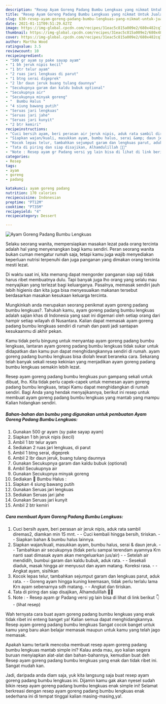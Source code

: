 ```yaml
---
description: "Resep Ayam Goreng Padang Bumbu Lengkuas yang nikmat Untuk Jualan"
title: "Resep Ayam Goreng Padang Bumbu Lengkuas yang nikmat Untuk Jualan"
slug: 630-resep-ayam-goreng-padang-bumbu-lengkuas-yang-nikmat-untuk-jualan
date: 2021-01-11T09:51:29.627Z
image: https://img-global.cpcdn.com/recipes/31eac5c815a009e2/680x482cq70/ayam-goreng-padang-bumbu-lengkuas-foto-resep-utama.jpg
thumbnail: https://img-global.cpcdn.com/recipes/31eac5c815a009e2/680x482cq70/ayam-goreng-padang-bumbu-lengkuas-foto-resep-utama.jpg
cover: https://img-global.cpcdn.com/recipes/31eac5c815a009e2/680x482cq70/ayam-goreng-padang-bumbu-lengkuas-foto-resep-utama.jpg
author: Martha Wood
ratingvalue: 3.5
reviewcount: 10
recipeingredient:
- "500 gr ayam sy pake sayap ayam"
- "1 bh jeruk nipis kecil"
- "1 btr telur ayam"
- "2 ruas jari lengkuas di parut"
- "1 btng serai digeprek"
- "2 lbr daun jeruk buang tulang daunnya"
- "Secukupnya garam dan kaldu bubuk optional"
- "Secukupnya air"
- "Secukupnya minyak goreng"
- "  Bumbu Halus "
- "4 siung bawang putih"
- "Seruas jari lengkuas"
- "Seruas jari jahe"
- "Seruas jari kunyit"
- "2 btr kemiri"
recipeinstructions:
- "Cuci bersih ayam, beri perasan air jeruk nipis, aduk rata sambil diremas2, diamkan min 15 mnt. - Cuci kembali hingga bersih, tiriskan. - Siapkan bahan &amp; bumbu halus lainnya."
- "Siapkan wajan/kuali, masukkan ayam, bumbu halus, serai &amp; daun jeruk. - Tambahkan air secukupnya (tidak perlu sampai terendam ayamnya Krn nanti saat dimasak ayam akan mengeluarkan jus/air) - Setelah air mendidih, bumbui garam dan kaldu bubuk, aduk rata. - Sesekali diaduk, masak hingga air menyusut dan ayam matang. Koreksi rasa. - Angkat ayam, sisihkan"
- "Kocok lepas telur, tambahkan sejumput garam dan lengkuas parut, aduk rata. - Goreng ayam hingga kuning keemasan, tidak perlu terlalu lama Krn ayam sebenarnya sdh matang.  - Angkat dan tiriskan."
- "Tata di piring dan siap disajikan, Alhamdulillah 🙏😉"
- "Note : Resep ayam gr Padang versi yg lain bisa di lihat di link berikut 👇           (lihat resep)"
categories:
- Resep
tags:
- ayam
- goreng
- padang

katakunci: ayam goreng padang 
nutrition: 170 calories
recipecuisine: Indonesian
preptime: "PT12M"
cooktime: "PT35M"
recipeyield: "4"
recipecategory: Dessert

---
```



![Ayam Goreng Padang Bumbu Lengkuas](https://img-global.cpcdn.com/recipes/31eac5c815a009e2/680x482cq70/ayam-goreng-padang-bumbu-lengkuas-foto-resep-utama.jpg)

Selaku seorang wanita, mempersiapkan masakan lezat pada orang tercinta adalah hal yang menyenangkan bagi kamu sendiri. Peran seorang  wanita bukan cuman mengatur rumah saja, tetapi kamu juga wajib menyediakan keperluan nutrisi terpenuhi dan juga panganan yang dimakan orang tercinta mesti lezat.

Di waktu  saat ini, kita memang dapat mengorder panganan siap saji tidak harus ribet membuatnya dulu. Tapi banyak juga lho orang yang selalu mau menyajikan yang terlezat bagi keluarganya. Pasalnya, memasak sendiri jauh lebih higienis dan kita juga bisa menyesuaikan makanan tersebut berdasarkan masakan kesukaan keluarga tercinta. 



Mungkinkah anda merupakan seorang penikmat ayam goreng padang bumbu lengkuas?. Tahukah kamu, ayam goreng padang bumbu lengkuas adalah sajian khas di Indonesia yang saat ini digemari oleh setiap orang dari hampir setiap wilayah di Nusantara. Kalian dapat memasak ayam goreng padang bumbu lengkuas sendiri di rumah dan pasti jadi santapan kesukaanmu di akhir pekan.

Kamu tidak perlu bingung untuk menyantap ayam goreng padang bumbu lengkuas, lantaran ayam goreng padang bumbu lengkuas tidak sukar untuk didapatkan dan kamu pun dapat menghidangkannya sendiri di rumah. ayam goreng padang bumbu lengkuas bisa diolah lewat beraneka cara. Sekarang telah banyak sekali resep kekinian yang menjadikan ayam goreng padang bumbu lengkuas semakin lebih lezat.

Resep ayam goreng padang bumbu lengkuas pun gampang sekali untuk dibuat, lho. Kita tidak perlu capek-capek untuk memesan ayam goreng padang bumbu lengkuas, tetapi Kamu dapat menghidangkan di rumah sendiri. Bagi Anda yang hendak menyajikannya, berikut ini resep untuk membuat ayam goreng padang bumbu lengkuas yang mantab yang mampu Kalian hidangkan sendiri.

<!--inarticleads1-->

##### Bahan-bahan dan bumbu yang digunakan untuk pembuatan Ayam Goreng Padang Bumbu Lengkuas:

1. Gunakan 500 gr ayam (sy pake sayap ayam)
1. Siapkan 1 bh jeruk nipis (kecil)
1. Ambil 1 btr telur ayam
1. Sediakan 2 ruas jari lengkuas, di parut
1. Ambil 1 btng serai, digeprek
1. Ambil 2 lbr daun jeruk, buang tulang daunnya
1. Gunakan Secukupnya garam dan kaldu bubuk (optional)
1. Ambil Secukupnya air
1. Gunakan Secukupnya minyak goreng
1. Sediakan  🌠 Bumbu Halus :
1. Siapkan 4 siung bawang putih
1. Gunakan Seruas jari lengkuas
1. Sediakan Seruas jari jahe
1. Gunakan Seruas jari kunyit
1. Ambil 2 btr kemiri




<!--inarticleads2-->

##### Cara membuat Ayam Goreng Padang Bumbu Lengkuas:

1. Cuci bersih ayam, beri perasan air jeruk nipis, aduk rata sambil diremas2, diamkan min 15 mnt. - - Cuci kembali hingga bersih, tiriskan. - - Siapkan bahan &amp; bumbu halus lainnya.
1. Siapkan wajan/kuali, masukkan ayam, bumbu halus, serai &amp; daun jeruk. - - Tambahkan air secukupnya (tidak perlu sampai terendam ayamnya Krn nanti saat dimasak ayam akan mengeluarkan jus/air) - - Setelah air mendidih, bumbui garam dan kaldu bubuk, aduk rata. - - Sesekali diaduk, masak hingga air menyusut dan ayam matang. Koreksi rasa. - - Angkat ayam, sisihkan
1. Kocok lepas telur, tambahkan sejumput garam dan lengkuas parut, aduk rata. - - Goreng ayam hingga kuning keemasan, tidak perlu terlalu lama Krn ayam sebenarnya sdh matang.  - - Angkat dan tiriskan.
1. Tata di piring dan siap disajikan, Alhamdulillah 🙏😉
1. Note : - Resep ayam gr Padang versi yg lain bisa di lihat di link berikut 👇 -           (lihat resep)




Wah ternyata cara buat ayam goreng padang bumbu lengkuas yang enak tidak ribet ini enteng banget ya! Kalian semua dapat menghidangkannya. Resep ayam goreng padang bumbu lengkuas Sangat cocok banget untuk kamu yang baru akan belajar memasak maupun untuk kamu yang telah jago memasak.

Apakah kamu tertarik mencoba membuat resep ayam goreng padang bumbu lengkuas mantab simple ini? Kalau anda mau, ayo kalian segera buruan menyiapkan alat-alat dan bahan-bahannya, kemudian buat deh Resep ayam goreng padang bumbu lengkuas yang enak dan tidak ribet ini. Sangat mudah kan. 

Jadi, daripada anda diam saja, yuk kita langsung saja buat resep ayam goreng padang bumbu lengkuas ini. Dijamin kamu gak akan nyesel sudah bikin resep ayam goreng padang bumbu lengkuas enak simple ini! Selamat berkreasi dengan resep ayam goreng padang bumbu lengkuas enak sederhana ini di tempat tinggal kalian masing-masing,ya!.

